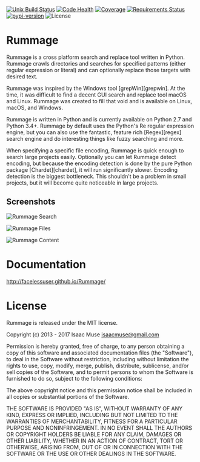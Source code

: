 [![Unix Build Status][travis-image]][travis-link]
[![Code Health][landscape-image]][landscape-link]
[![Coverage][codecov-image]][codecov-link]
[![Requirements Status][requires-image]][requires-link]
[![pypi-version][pypi-image]][pypi-link]
![License][license-image-mit]

Rummage
=======

Rummage is a cross platform search and replace tool written in Python. Rummage crawls directories and searches for specified patterns (either regular expression or literal) and can optionally replace those targets with desired text.

Rummage was inspired by the Windows tool [grepWin][grepwin]. At the time, it was difficult to find a decent GUI search and replace tool macOS and Linux. Rummage was created to fill that void and is available on Linux, macOS, and Windows.

Rummage is written in Python and is currently available on Python 2.7 and Python 3.4+. Rummage by default uses the Python's Re regular expression engine, but you can also use the fantastic, feature rich [Regex][regex] search engine and do interesting things like fuzzy searching and more.

When specifying a specific file encoding, Rummage is quick enough to search large projects easily. Optionally you can let Rummage detect encoding, but because the encoding detection is done by the pure Python package [Chardet][chardet], it will run significantly slower. Encoding detection is the biggest bottleneck. This shouldn't be a problem in small projects, but it will become quite noticeable in large projects.

## Screenshots

![Rummage Search](./docs/src/markdown/images/search_tab.png)

![Rummage Files](./docs/src/markdown/images/files_tab.png)

![Rummage Content](./docs/src/markdown/images/content_tab.png)

# Documentation
http://facelessuser.github.io/Rummage/

License
=======

Rummage is released under the MIT license.

Copyright (c) 2013 - 2017 Isaac Muse <isaacmuse@gmail.com>

Permission is hereby granted, free of charge, to any person obtaining a copy of this software and associated documentation files (the "Software"), to deal in the Software without restriction, including without limitation the rights to use, copy, modify, merge, publish, distribute, sublicense, and/or sell copies of the Software, and to permit persons to whom the Software is furnished to do so, subject to the following conditions:

The above copyright notice and this permission notice shall be included in all copies or substantial portions of the Software.

THE SOFTWARE IS PROVIDED "AS IS", WITHOUT WARRANTY OF ANY KIND, EXPRESS OR IMPLIED, INCLUDING BUT NOT LIMITED TO THE WARRANTIES OF MERCHANTABILITY, FITNESS FOR A PARTICULAR PURPOSE AND NONINFRINGEMENT. IN NO EVENT SHALL THE AUTHORS OR COPYRIGHT HOLDERS BE LIABLE FOR ANY CLAIM, DAMAGES OR OTHER LIABILITY, WHETHER IN AN ACTION OF CONTRACT, TORT OR OTHERWISE, ARISING FROM, OUT OF OR IN CONNECTION WITH THE SOFTWARE OR THE USE OR OTHER DEALINGS IN THE SOFTWARE.

[travis-image]: https://img.shields.io/travis/facelessuser/Rummage/master.svg?label=Unix%20Build
[travis-link]: https://travis-ci.org/facelessuser/Rummage
[license-image]: https://img.shields.io/badge/license-MIT-blue.svg
[landscape-image]: https://landscape.io/github/facelessuser/Rummage/master/landscape.svg?style=flat
[landscape-link]: https://landscape.io/github/facelessuser/Rummage/master
[codecov-image]: https://img.shields.io/codecov/c/github/facelessuser/Rummage/master.svg
[codecov-link]: http://codecov.io/github/facelessuser/Rummage?branch=master
[requires-image]: https://img.shields.io/requires/github/facelessuser/Rummage/master.svg
[requires-link]: https://requires.io/github/facelessuser/Rummage/requirements/?branch=master
[pypi-image]: https://img.shields.io/pypi/v/Rummage.svg
[pypi-link]: https://pypi.python.org/pypi/Rummage
[license-image-mit]: https://img.shields.io/badge/license-MIT-blue.svg
